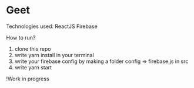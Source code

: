 # Geet
Technologies used:
ReactJS
Firebase

How to run?
1. clone this repo
2. write yarn install in your terminal 
3. write your firebase config by making a folder config => firebase.js in src
4. write yarn start

!Work in progress
